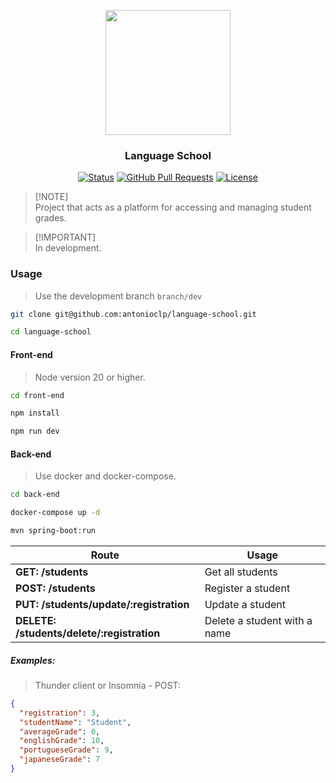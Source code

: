 <p align="center">
  <img src="https://cdn-icons-png.flaticon.com/512/5968/5968517.png" width="200">
</p>

<h3 align="center">Language School</h3>

<div align="center">

[![Status](https://img.shields.io/badge/status-active-success.svg)](https://github.com/antonioclp/language-school) 
[![GitHub Pull Requests](https://img.shields.io/github/issues-pr/antonioclp/language-school.svg)](https://github.com/antonioclp/language-school)
[![License](https://img.shields.io/badge/license-MIT-blue.svg)](/LICENSE)

</div>

> [!NOTE]\
> Project that acts as a platform for accessing and managing student grades.

> [!IMPORTANT]\
> In development.

### Usage
> Use the development branch `branch/dev`
```bash
git clone git@github.com:antonioclp/language-school.git

cd language-school
```

#### Front-end
> Node version 20 or higher.
```bash
cd front-end

npm install

npm run dev
```

#### Back-end
> Use docker and docker-compose.
```bash
cd back-end

docker-compose up -d

mvn spring-boot:run
```


| Route | Usage
| --- | --- |
| **GET: /students** | Get all students |
| **POST: /students** | Register a student |
| **PUT: /students/update/:registration** | Update a student |
| **DELETE: /students/delete/:registration** | Delete a student with a name |

##### Examples:
> Thunder client or Insomnia - POST:
```json
{
  "registration": 3,
  "studentName": "Student",
  "averageGrade": 0,
  "englishGrade": 10,
  "portugueseGrade": 9,
  "japaneseGrade": 7
}
```
